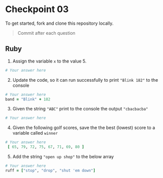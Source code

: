 # Checkpoint 03

To get started, fork and clone this repository locally.

> Commit after each question

## Ruby

1. Assign the variable `x` to the value 5.

```ruby
# Your answer here

```

2. Update the code, so it can run successfully to print `"Blink 182"` to the console
   ​
```ruby
# Your answer here
band = "Blink" + 182

```

3. Given the string `"ABC"`  print to the console the output `"cbacbacba"`

```ruby
# Your answer here

```

4. Given the following golf scores, save the the best (lowest) score to a variable called `winner`

```ruby
# Your answer here
 [ 65, 79, 72, 75, 67, 71, 69, 80 ]

```

5. Add the string `"open up shop"` to the below array
   ​
```ruby
# Your answer here
ruff = ["stop", "drop", "shut 'em down"]

```
